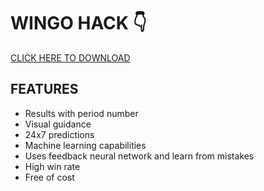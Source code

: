 # WINGO HACK 👇

[CLICK HERE TO DOWNLOAD](https://t.me/wingohack0)

## FEATURES
- Results with period number
- Visual guidance
- 24x7 predictions
- Machine learning capabilities
- Uses feedback neural network and learn from mistakes
- High win rate
- Free of cost
